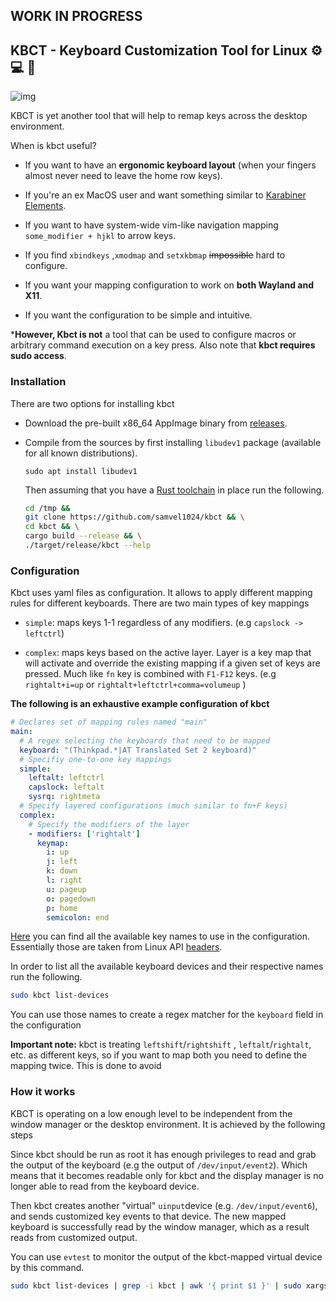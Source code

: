 ## 

## WORK IN PROGRESS

## KBCT - Keyboard Customization Tool for Linux :gear: :computer: :penguin:

![img](https://i.imgur.com/n5Wn0YJ.jpg)

KBCT is yet another tool that will help to remap keys across the desktop environment.

When is kbct useful?

- If you want to have an **ergonomic keyboard layout** (when your fingers almost never need to leave the home row keys).

- If you're an ex MacOS user and want something similar to [Karabiner Elements](https://github.com/pqrs-org/Karabiner-Elements).

- If you want to have system-wide vim-like navigation mapping `some_modifier + hjkl` to arrow keys.

- If you find `xbindkeys` ,`xmodmap` and `setxkbmap` ~~impossible~~ hard to configure.

- If you want your mapping configuration to work on **both Wayland and X11**.

- If you want the configuration to be simple and intuitive.

***However, Kbct is not** a tool that can be used to configure macros or arbitrary command execution on a key press. Also note that **kbct requires sudo access**.

### 

### Installation

There are two options for installing kbct

- Download the pre-built x86_64 AppImage binary from [releases](https://github.com/samvel1024/kbct/releases).

- Compile from the sources by first installing `libudev1` package (available for all known distributions).
  
  ```
  sudo apt install libudev1
  ```
  
  Then assuming that you have a [Rust toolchain](https://www.rust-lang.org/tools/install) in place run the following.
  
  ```bash
  cd /tmp && 
  git clone https://github.com/samvel1024/kbct && \
  cd kbct && \
  cargo build --release && \
  ./target/release/kbct --help
  ```

### 

### Configuration

Kbct uses yaml files as configuration. It allows to apply different mapping rules for different keyboards. There are two main types of key mappings

- `simple`: maps keys 1-1 regardless of any modifiers. (e.g `capslock -> leftctrl`)

- `complex`: maps keys based on the active layer. Layer is a key map that will activate and override the existing mapping if a given set of keys are pressed. Much like `fn` key is combined with `F1-F12` keys. (e.g `rightalt+i=up` or `rightalt+leftctrl+comma=volumeup` )

**The following is an exhaustive example configuration of kbct**

```yaml
# Declares set of mapping rules named "main"
main: 
  # A regex selecting the keyboards that need to be mapped 
  keyboard: "(Thinkpad.*|AT Translated Set 2 keyboard)"
  # Specifiy one-to-one key mappings
  simple:
    leftalt: leftctrl
    capslock: leftalt
    sysrq: rightmeta
  # Specify layered configurations (much similar to fn+F keys)
  complex:
    # Specify the modifiers of the layer
    - modifiers: ['rightalt']
      keymap:
        i: up
        j: left
        k: down
        l: right
        u: pageup
        o: pagedown
        p: home
        semicolon: end
```

[Here](https://github.com/samvel1024/kbct/blob/master/Cargo.lock) you can find all the available key names to use in the configuration. Essentially those are taken from Linux API [headers](https://github.com/torvalds/linux/blob/master/include/uapi/linux/input-event-codes.h).

In order to list all the available keyboard devices and their respective names run the following.

```bash
sudo kbct list-devices
```

You can use those names to create a regex matcher for the `keyboard` field in the configuration

**Important note:** kbct is treating `leftshift`/`rightshift` , `leftalt`/`rightalt`, etc. as different keys, so if you want to map both you need to define the mapping twice. This is done to avoid 

### How it works

KBCT is operating on a low enough level to be independent from the window manager or the desktop environment. It is achieved by the following steps

Since kbct should be run as root it has enough privileges to  read and grab the output of the keyboard (e.g the output of `/dev/input/event2`). Which means that it becomes readable only for kbct and the display manager is no longer able to read from the keyboard device.

Then kbct creates another "virtual" `uinput`device (e.g. `/dev/input/event6`), and sends customized key events to that device. The new mapped keyboard is successfully read by the window manager, which as a result reads from customized output.

You can use `evtest` to monitor the output of the kbct-mapped virtual device by this command.

```bash
sudo kbct list-devices | grep -i kbct | awk '{ print $1 }' | sudo xargs evtest 
```











